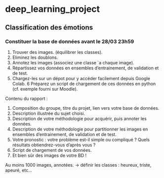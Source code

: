 # deep_learning_project

## Classification des émotions


### Constituer la base de données avant le 28/03 23h59

1. Trouver des images. (équilibrer les classes).
2.  ́Eliminez les doublons.
3. Annotez les images (associez une classe `a chaque image).
4. Répartissez vos données en ensembles d’entrainement, de validation
et de test.
5. Chargez-les sur un dépot pour y accéder facilement depuis Google Colab.
6 Préparez un script de chargement de ces données en python (cf. exemple fourni sur Moodle).

Contenu du rapport :
1. Composition du groupe, titre du projet, lien vers votre base de données.
2. Description illustrée du sujet choisi.
3. Description de votre méthodologie pour acquérir, puis annoter les données.
4. Description de votre méthodologie pour partitionner les images en ensembles d’entrainement, de validation et de test.
5. Votre pronostic : votre problème est-il simple ou compliqué ? Quels résultats obtiendrez-vous d’après vous ?
6. Script de chargement de vos données.
7. Et bien sûr des images de votre BD !

Au moins 1000 images, annotées.
-> définir les classes : heureux, triste, apeuré, etc...

